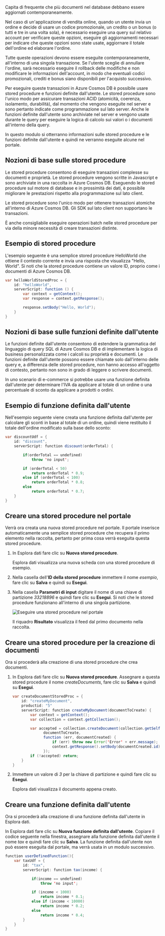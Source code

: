 Capita di frequente che più documenti nel database debbano essere aggiornati contemporaneamente. 

Nel caso di un'applicazione di vendita online, quando un utente invia un ordine e decide di usare un codice promozionale, un credito o un bonus (o tutti e tre in una volta sola), è necessario eseguire una query sul relativo account per verificare queste opzioni, eseguire gli aggiornamenti necessari per indicare che queste opzioni sono state usate, aggiornare il totale dell'ordine ed elaborare l'ordine.

Tutte queste operazioni devono essere eseguite contemporaneamente, all'interno di una singola transazione. Se l'utente sceglie di annullare l'ordine, sarà necessario eseguire il rollback delle modifiche e non modificare le informazioni dell'account, in modo che eventuali codici promozionali, crediti e bonus siano disponibili per l'acquisto successivo.

Per eseguire queste transazioni in Azure Cosmos DB è possibile usare stored procedure e funzioni definite dall'utente. Le stored procedure sono l'unico modo per assicurare transazioni ACID (atomicità, coerenza, isolamento, durabilità), dal momento che vengono eseguite nel server e sono pertanto indicate come programmazione sul lato server. Anche le funzioni definite dall'utente sono archiviate nel server e vengono usate durante le query per eseguire la logica di calcolo sui valori o i documenti all'interno della query. 

In questo modulo si otterranno informazioni sulle stored procedure e le funzioni definite dall'utente e quindi ne verranno eseguite alcune nel portale.

## <a name="stored-procedure-basics"></a>Nozioni di base sulle stored procedure

Le stored procedure consentono di eseguire transazioni complesse su documenti e proprietà. Le stored procedure vengono scritte in Javascript e sono archiviate in una raccolta in Azure Cosmos DB. Eseguendo le stored procedure sul motore di database e in prossimità dei dati, è possibile migliorare le prestazioni rispetto alla programmazione sul lato client.

Le stored procedure sono l'unico modo per ottenere transazioni atomiche all'interno di Azure Cosmos DB. Gli SDK sul lato client non supportano le transazioni.

È anche consigliabile eseguire operazioni batch nelle stored procedure per via della minore necessità di creare transazioni distinte.

<!--TODO: Ideally I'd like to list some cases where a stored procedure is not the best option.-->

## <a name="stored-procedure-example"></a>Esempio di stored procedure

L'esempio seguente è una semplice stored procedure HelloWorld che ottiene il contesto corrente e invia una risposta che visualizza "Hello, World". Si noti che la stored procedure contiene un valore ID, proprio come i documenti di Azure Cosmos DB.

```java
var helloWorldStoredProc = {
    id: "helloWorld",
    serverScript: function () {
        var context = getContext();
        var response = context.getResponse();

        response.setBody("Hello, World");
    }
}
```

## <a name="user-defined-function-basics"></a>Nozioni di base sulle funzioni definite dall'utente

Le funzioni definite dall'utente consentono di estendere la grammatica del linguaggio di query SQL di Azure Cosmos DB e di implementare la logica di business personalizzata come i calcoli su proprietà e documenti. Le funzioni definite dall'utente possono essere chiamate solo dall'interno delle query e, a differenza delle stored procedure, non hanno accesso all'oggetto di contesto, pertanto non sono in grado di leggere o scrivere documenti.

In uno scenario di e-commerce si potrebbe usare una funzione definita dall'utente per determinare l'IVA da applicare al totale di un ordine o una percentuale di sconto da applicare a prodotti o ordini.

## <a name="user-defined-function-example"></a>Esempio di funzione definita dall'utente

Nell'esempio seguente viene creata una funzione definita dall'utente per calcolare gli sconti in base al totale di un ordine, quindi viene restituito il totale dell'ordine modificato sulla base dello sconto:

```java
var discountUdf = {
    id: "discount",
    serverScript: function discount(orderTotal) {

        if(orderTotal == undefined) 
            throw 'no input';

        if (orderTotal < 50) 
            return orderTotal * 0.9;
        else if (orderTotal < 100) 
            return orderTotal * 0.8;
        else
            return orderTotal * 0.7;
    }
}
```

## <a name="create-a-stored-procedure-in-the-portal"></a>Creare una stored procedure nel portale

Verrà ora creata una nuova stored procedure nel portale. Il portale inserisce automaticamente una semplice stored procedure che recupera il primo elemento nella raccolta, pertanto per prima cosa verrà eseguita questa stored procedure.

1. In Esplora dati fare clic su **Nuova stored procedure**.

    Esplora dati visualizza una nuova scheda con una stored procedure di esempio.

  <!--TODO: Insert animated .gif of creating the stored procedure.-->

2. Nella casella dell'**ID della stored procedure** immettere il nome *esempio*, fare clic su **Salva** e quindi su **Esegui**.


3. Nella casella **Parametri di input** digitare il nome di una chiave di partizione *33218896* e quindi fare clic su **Esegui**. Si noti che le stored procedure funzionano all'interno di una singola partizione.

    ![Eseguire una stored procedure nel portale](../media-draft/6-stored-procedure.gif)

    Il riquadro **Risultato** visualizza il feed dal primo documento nella raccolta.

## <a name="create-a-stored-procedure-that-creates-documents"></a>Creare una stored procedure per la creazione di documenti

Ora si procederà alla creazione di una stored procedure che crea documenti.

1. In Esplora dati fare clic su **Nuova stored procedure**. Assegnare a questa stored procedure il nome *createDocuments*, fare clic su **Salva** e quindi su **Esegui**.

    ```java
    var createDocumentStoredProc = {
        id: "createMyDocument",
        productid: "5"
        serverScript: function createMyDocument(documentToCreate) {
            var context = getContext();
            var collection = context.getCollection();
    
            var accepted = collection.createDocument(collection.getSelfLink(),
                  documentToCreate,
                  function (err, documentCreated) {
                      if (err) throw new Error('Error' + err.message);
                      context.getResponse().setBody(documentCreated.id)
                  });
            if (!accepted) return;
        }
    }
    ```

<!--TODO: Need to fix code above.-->

2. Immettere un valore di *3* per la chiave di partizione e quindi fare clic su **Esegui**.

    Esplora dati visualizza il documento appena creato. 

## <a name="create-a-user-defined-function"></a>Creare una funzione definita dall'utente

Ora si procederà alla creazione di una funzione definita dall'utente in Esplora dati.

In Esplora dati fare clic su **Nuova funzione definita dall'utente**. Copiare il codice seguente nella finestra, assegnare alla funzione definita dall'utente il nome *tax* e quindi fare clic su **Salva**. La funzione definita dall'utente non può essere eseguita dal portale, ma verrà usata in un modulo successivo.

```java
function userDefinedFunction(){
    var taxUdf = {
        id: "tax",
        serverScript: function tax(income) {

            if(income == undefined) 
                throw 'no input';

            if (income < 1000) 
                return income * 0.1;
            else if (income < 10000) 
                return income * 0.2;
            else
                return income * 0.4;
        }
    }
}
```

